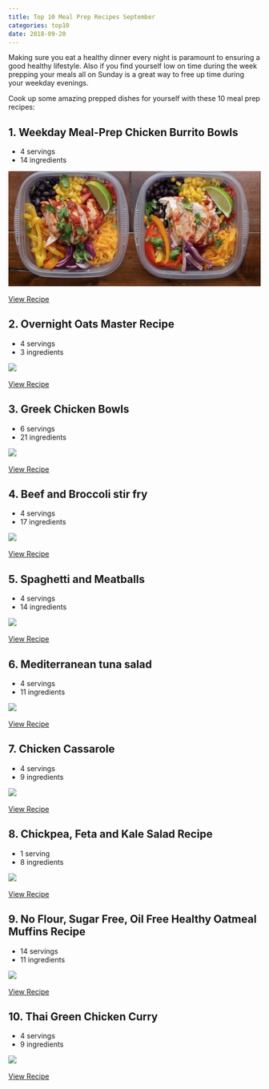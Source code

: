 ```yaml
---
title: Top 10 Meal Prep Recipes September
categories: top10
date: 2018-09-20
---
```


Making sure you eat a healthy dinner every night is paramount to ensuring a good healthy lifestyle. Also if you find yourself low on time during the week prepping your meals all on Sunday is a great way to free up time during your weekday evenings.

Cook up some amazing prepped dishes for yourself with these 10 meal prep recipes:

## 1. Weekday Meal-Prep Chicken Burrito Bowls

* 4 servings
* 14 ingredients

![](/images/posts/2018-09-20/prep-1.png)

[View Recipe](https://tasty.co/recipe/weekday-meal-prep-chicken-burrito-bowls)

## 2. Overnight Oats Master Recipe

* 4 servings
* 3 ingredients

![](https://workweeklunch.com/wp-content/uploads/2017/07/fullsizeoutput_c31.jpeg)

[View Recipe](https://workweeklunch.com/recipe/breakfast-meal-prep-oats/)

## 3. Greek Chicken Bowls

* 6 servings
* 21 ingredients

![](https://www.eazypeazymealz.com/wp-content/uploads/2016/06/greek-chicken-meal-prep-1.jpg)

[View Recipe](https://www.eazypeazymealz.com/greek-chicken-bowls-meal-prep-easy/)

## 4. Beef and Broccoli stir fry

* 4 servings
* 17 ingredients

![](https://lifemadesweeter.com/wp-content/uploads/Broccoli-Beef-Rice-Bowls-make-the-perfect-weeknight-dish-e1452110711311.jpg)

[View Recipe](https://lifemadesweeter.com/beef-and-broccoli/)

## 5. Spaghetti and Meatballs

* 4 servings
* 14 ingredients

![](https://hips.hearstapps.com/del.h-cdn.co/assets/17/39/2048x1365/gallery-1506456062-delish-spaghetti-meatballs.jpg?resize=980:*)

[View Recipe](https://www.delish.com/cooking/recipe-ideas/recipes/a55764/best-spaghetti-and-meatballs-recipe/)

## 6. Mediterranean tuna salad

* 4 servings
* 11 ingredients

![](https://img.taste.com.au/1jAOXAA_/w720-h480-cfill-q80/taste/2016/11/mediterranean-tuna-salad-31059-1.jpeg)

[View Recipe](https://www.taste.com.au/recipes/mediterranean-tuna-salad/e3fb7eaf-79cf-45f9-8e13-9592727b92b8)

## 7. Chicken Cassarole

* 4 servings
* 9 ingredients

![](https://www.bbcgoodfood.com/sites/default/files/styles/recipe/public/recipe_images/recipe-image-legacy-id--908543_10.jpg?itok=7h3zI6zr)

[View Recipe](https://www.bbcgoodfood.com/recipes/1993649/easy-onepot-chicken-casserole)

## 8. Chickpea, Feta and Kale Salad Recipe

* 1 serving
* 8 ingredients

![](https://mk08fito317fjb1b1.kinstacdn.com/wp-content/uploads/2018/02/chickpea_feta__kale_salad-recipe-salad-bowl.jpg)

[View Recipe](https://8fit.com/recipes/chickpea-feta-kale-salad-recipe/)


## 9. No Flour, Sugar Free, Oil Free Healthy Oatmeal Muffins Recipe

* 14 servings
* 11 ingredients

![](https://brendid.com/wp-content/uploads/2017/05/Healthy-Oatmeal-Muffins-from-Bren-Did-1-500x500.jpg)

[View Recipe](https://brendid.com/healthy-oatmeal-muffins-no-flour-no-sugar-no-oil/)

## 10. Thai Green Chicken Curry

* 4 servings
* 9 ingredients

![](http://www.dynamiccorestudios.co.uk/wp-content/uploads/2016/04/IMG_1678.jpg)

[View Recipe](http://www.dynamiccorestudios.co.uk/meal-prep-thai-green-chicken-curry/)
